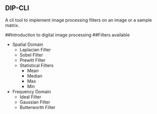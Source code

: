 ## DIP-CLI
A cli tool to implement image processing filters on an image or a sample matrix.

##Introduction to digital image processing
##Filters available
* Spatial Domain
  - Laplacian Filter
  - Sobel Filter
  - Prewitt Filter
  - Statistical Filters
    - Mean
    - Median
    - Max
    - Min
* Frequency Domain
  - Ideal Filter
  - Gaussian Filter
  - Butterworth Filter
